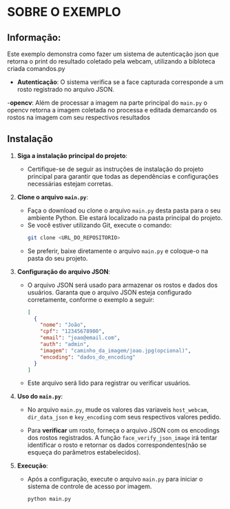 # SOBRE O EXEMPLO

## Informação:

Este exemplo demonstra como fazer um sistema de autenticação json que retorna o print do resultado coletado pela webcam, utilizando a bibloteca criada comandos.py

- **Autenticação**: O sistema verifica se a face capturada corresponde a um rosto registrado no arquivo JSON.

-**opencv**: Além de processar a imagem na parte principal do `main.py` o opencv retorna a imagem coletada no processa e editada demarcando os rostos na imagem com seu respectivos resultados

## Instalação

1. **Siga a instalação principal do projeto**:
   - Certifique-se de seguir as instruções de instalação do projeto principal para garantir que todas as dependências e configurações necessárias estejam corretas.
   
2. **Clone o arquivo `main.py`**:
   - Faça o download ou clone o arquivo `main.py` desta pasta para o seu ambiente Python. Ele estará localizado na pasta principal do projeto.
   - Se você estiver utilizando Git, execute o comando:
     ```bash
     git clone <URL_DO_REPOSITORIO>
     ```
   - Se preferir, baixe diretamente o arquivo `main.py` e coloque-o na pasta do seu projeto.

4. **Configuração do arquivo JSON**:
   - O arquivo JSON será usado para armazenar os rostos e dados dos usuários. Garanta que o arquivo JSON esteja configurado corretamente, conforme o exemplo a seguir:
     ```json
     [
       {
         "nome": "João",
         "cpf": "12345678900",
         "email": "joao@email.com",
         "auth": "admin",
         "imagem": "caminho_da_imagem/joao.jpg(opcional)",
         "encoding": "dados_do_encoding"
       }
     ]
     ```
   - Este arquivo será lido para registrar ou verificar usuários.

5. **Uso do `main.py`**:

   - No arquivo `main.py`, mude os valores das variaveis `host_webcam`,  
   `dir_data_json` e `key_encoding` com seus respectivos valores pedido. 

   - Para **verificar** um rosto, forneça o arquivo JSON com os encodings dos rostos registrados. A função `face_verify_json_image` irá tentar identificar o rosto e retornar os dados correspondentes(não se esqueça do parâmetros estabelecidos).


6. **Execução**:
   - Após a configuração, execute o arquivo `main.py` para iniciar o sistema de controle de acesso por imagem.

     ```bash
     python main.py
     ```

